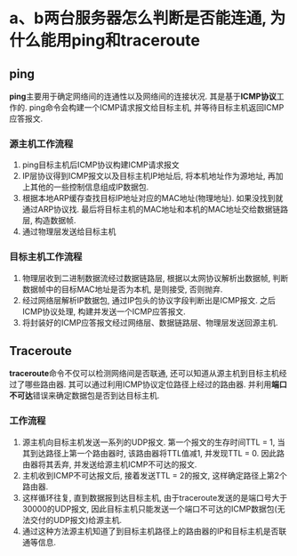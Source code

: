 # a、b两台服务器怎么判断是否能连通, 为什么能用ping和traceroute

## ping

**ping**主要用于确定网络间的连通性以及网络间的连接状况. 其是基于**ICMP协议**工作的. ping命令会构建一个ICMP请求报文给目标主机, 并等待目标主机返回ICMP应答报文.

### 源主机工作流程

1. ping目标主机后ICMP协议构建ICMP请求报文
2. IP层协议得到ICMP报文以及目标主机IP地址后, 将本机地址作为源地址, 再加上其他的一些控制信息组成IP数据包.
3. 根据本地ARP缓存查找目标IP地址对应的MAC地址(物理地址). 如果没找到就通过ARP协议找. 最后将目标主机的MAC地址和本机的MAC地址交给数据链路层, 构造数据帧.
4. 通过物理层发送给目标主机

### 目标主机工作流程

1. 物理层收到二进制数据流经过数据链路层, 根据以太网协议解析出数据帧, 判断数据帧中的目标MAC地址是否为本机, 是则接受, 否则抛弃.
2. 经过网络层解析IP数据包, 通过IP包头的协议字段判断出是ICMP报文. 之后ICMP协议处理, 构建并发送一个ICMP应答报文. 
3. 将封装好的ICMP应答报文经过网络层、数据链路层、物理层发送回源主机.

## Traceroute

**traceroute**命令不仅可以检测网络间是否联通, 还可以知道从源主机到目标主机经过了哪些路由器. 其可以通过利用ICMP协议定位路径上经过的路由器. 并利用**端口不可达**错误来确定数据包是否到达目标主机.

### 工作流程

1. 源主机向目标主机发送一系列的UDP报文. 第一个报文的生存时间TTL = 1, 当其到达路径上第一个路由器时, 该路由器将TTL值减1, 并发现TTL = 0. 因此路由器将其丢弃, 并发送给源主机ICMP不可达的报文. 
2. 主机收到ICMP不可达报文后, 接着发送TTL = 2的报文, 这样确定路径上第2个路由器.
3. 这样循环往复, 直到数据报到达目标主机, 由于traceroute发送的是端口号大于30000的UDP报文, 因此目标主机只能发送一个端口不可达的ICMP数据包(无法交付的UDP报文)给源主机.
4. 通过这种方法源主机知道了到目标主机路径上的路由器的IP和目标主机是否联通等信息.
